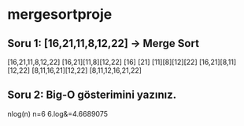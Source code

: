 # mergesortproje
## Soru 1: [16,21,11,8,12,22] -> Merge Sort

[16,21,11,8,12,22]
[16,21][11,8][12,22]
[16] [21] [11][8][12][22]
[16,21][8,11][12,22]
[8,11,16,21][12,22]
[8,11,12,16,21,22]
                    
## Soru 2: Big-O gösterimini yazınız.
nlog(n)
n=6 6.log&=4.6689075
